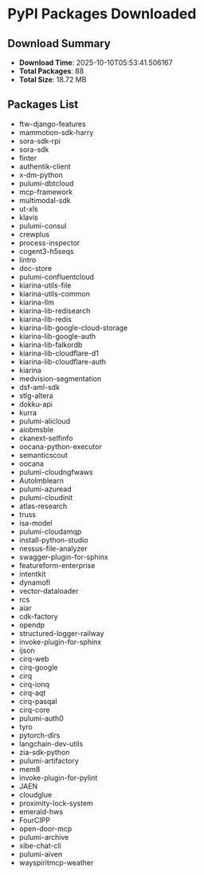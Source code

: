 # PyPI Packages Downloaded

## Download Summary
- **Download Time**: 2025-10-10T05:53:41.506167
- **Total Packages**: 88
- **Total Size**: 18.72 MB

## Packages List
- ftw-django-features
- mammotion-sdk-harry
- sora-sdk-rpi
- sora-sdk
- finter
- authentik-client
- x-dm-python
- pulumi-dbtcloud
- mcp-framework
- multimodal-sdk
- ut-xls
- klavis
- pulumi-consul
- crewplus
- process-inspector
- cogent3-h5seqs
- lintro
- doc-store
- pulumi-confluentcloud
- kiarina-utils-file
- kiarina-utils-common
- kiarina-llm
- kiarina-lib-redisearch
- kiarina-lib-redis
- kiarina-lib-google-cloud-storage
- kiarina-lib-google-auth
- kiarina-lib-falkordb
- kiarina-lib-cloudflare-d1
- kiarina-lib-cloudflare-auth
- kiarina
- medvision-segmentation
- dsf-aml-sdk
- stlg-altera
- dokku-api
- kurra
- pulumi-alicloud
- aiobmsble
- ckanext-selfinfo
- oocana-python-executor
- semanticscout
- oocana
- pulumi-cloudngfwaws
- AutoImblearn
- pulumi-azuread
- pulumi-cloudinit
- atlas-research
- truss
- isa-model
- pulumi-cloudamqp
- install-python-studio
- nessus-file-analyzer
- swagger-plugin-for-sphinx
- featureform-enterprise
- intentkit
- dynamofl
- vector-dataloader
- rcs
- aiar
- cdk-factory
- opendp
- structured-logger-railway
- invoke-plugin-for-sphinx
- ijson
- cirq-web
- cirq-google
- cirq
- cirq-ionq
- cirq-aqt
- cirq-pasqal
- cirq-core
- pulumi-auth0
- tyro
- pytorch-dlrs
- langchain-dev-utils
- zia-sdk-python
- pulumi-artifactory
- mem8
- invoke-plugin-for-pylint
- JAEN
- cloudglue
- proximity-lock-system
- emerald-hws
- FourCIPP
- open-door-mcp
- pulumi-archive
- xibe-chat-cli
- pulumi-aiven
- wayspiritmcp-weather

